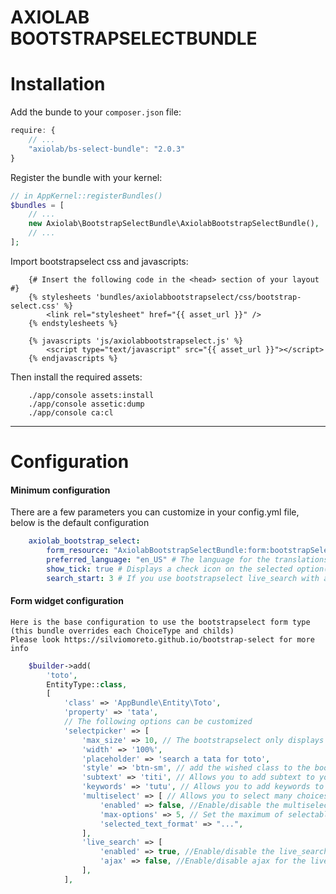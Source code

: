 # AXIOLAB BOOTSTRAPSELECTBUNDLE

Installation
============

Add the bunde to your `composer.json` file:

```javascript
require: {
    // ...
    "axiolab/bs-select-bundle": "2.0.3"
}
```

Register the bundle with your kernel:

```php
// in AppKernel::registerBundles()
$bundles = [
    // ...
    new Axiolab\BootstrapSelectBundle\AxiolabBootstrapSelectBundle(),
    // ...
];
```

Import bootstrapselect css and javascripts:
```twig
    {# Insert the following code in the <head> section of your layout #}
    {% stylesheets 'bundles/axiolabbootstrapselect/css/bootstrap-select.css' %}
        <link rel="stylesheet" href="{{ asset_url }}" />
    {% endstylesheets %}
    
    {% javascripts 'js/axiolabbootstrapselect.js' %}
        <script type="text/javascript" src="{{ asset_url }}"></script>
    {% endjavascripts %}
```
Then install the required assets:
```shell
    ./app/console assets:install
    ./app/console assetic:dump
    ./app/console ca:cl
```
___________________

Configuration
=============

#### Minimum configuration
There are  a few parameters you can customize in your config.yml file, below is the default configuration
```yml
    axiolab_bootstrap_select:
        form_resource: "AxiolabBootstrapSelectBundle:form:bootstrapSelect.html.twig" # If you want to change the botstrapselect widget template provide your template path here
        preferred_language: "en_US" # The language for the translations (cf i18N)
        show_tick: true # Displays a check icon on the selected option(s)
        search_start: 3 # If you use bootstrapselect live_search with ajax, this is the minimum characters to provide before an ajax request is launched
```

#### Form widget configuration
    Here is the base configuration to use the bootstrapselect form type (this bundle overrides each ChoiceType and childs)
    Please look https://silviomoreto.github.io/bootstrap-select for more info
```php
    $builder->add(
        'toto', 
        EntityType::class,
        [
            'class' => 'AppBundle\Entity\Toto',
            'property' => 'tata',
            // The following options can be customized
            'selectpicker' => [
                'max_size' => 10, // The bootstrapselect only displays 10 options and a scrollbar
                'width' => '100%', 
                'placeholder' => 'search a tata for toto',
                'style' => 'btn-sm', // add the wished class to the bootstrapselect
                'subtext' => 'titi', // Allows you to add subtext to your options
                'keywords' => 'tutu', // Allows you to add keywords to the live_search(ajax or not)
                'multiselect' => [ // Allows you to select many choices
                    'enabled' => false, //Enable/disable the multiselect
                    'max-options' => 5, // Set the maximum of selectable options
                    'selected_text_format' => "...",
                ],
                'live_search' => [
                    'enabled' => true, //Enable/disable the live_search
                    'ajax' => false, //Enable/disable ajax for the live_search
                ],
            ],
```
